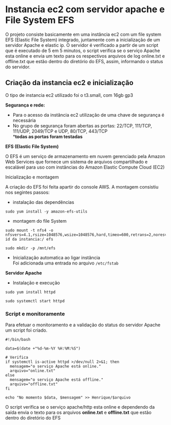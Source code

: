 # Instancia ec2 com servidor apache e File System EFS

O projeto consiste basicamente em uma instância ec2 com um file system EFS (Elastic File System) integrado, juntamente com a inicialização de um servidor Apache e elastic ip. O servidor é verificado a partir de um script que é executado de 5 em 5 minutos, o script verifica se o serviço Apache esta online e envia um texto para os respectivos arquivos de log online.txt e offline.txt que estão dentro do diretório do EFS, assim, informando o status do servidor.

## Criação da instancia ec2 e inicialização

O tipo de instancia ec2 utilizado foi o t3.small, com 16gb gp3

**Segurança e rede:**
- Para o acesso da instância ec2 utilização de uma chave de segurança é necessária  
- No grupo de segurança foram abertas as portas: 22/TCP, 111/TCP, 111/UDP, 2049/TCP e UDP, 80/TCP, 443/TCP  
***todas as portas foram testadas**

**EFS (Elastic File System)**

O EFS é um serviço de armazenamento em nuvem gerenciado pela Amazon Web Services que fornece um sistema de arquivos compartilhado e escalável para uso com instâncias do Amazon Elastic Compute Cloud (EC2)

Inicialização e montagem

A criação do EFS foi feita apartir do console AWS. A montagem consistiu nos segintes passos:

- instalação das dependências  
```
sudo yum install -y amazon-efs-utils
```
- montagem do file System  
```
sudo mount -t nfs4 -o nfsvers=4.1,rsize=1048576,wsize=1048576,hard,timeo=600,retrans=2,noresvport id da instancia:/ efs

sudo mkdir -p /mnt/efs
```
- Inicialização automatica ao ligar instância  
Foi adicionada uma entrada no arquivo `/etc/fstab`

**Servidor Apache**
- Instalação e execução
```
sudo yum install httpd

sudo systemctl start httpd
```
### Script e monitoramente
Para efetuar o monitoramento e a validação do status do servidor Apache um script foi criado.

```shell
#!/bin/bash

data=$(date +"%d-%m-%Y %H:%M:%S")

# Verifica
if systemctl is-active httpd >/dev/null 2>&1; then
  mensagem="o serviço Apache está online."
  arquivo="online.txt"
else
  mensagem="o serviço Apache está offline."
  arquivo="offline.txt"
fi

echo "No momento $data, $mensagem" >> Henrique/$arquivo
```
O script verifica se o serviço apache/http esta online e dependendo da saída envia o texto para os arquivos **online.txt** e **offline.txt** que estão dentro do diretório do EFS
